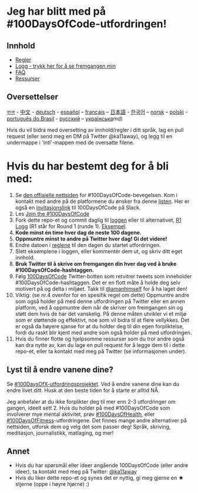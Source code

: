 # Jeg har blitt med på #100DaysOfCode-utfordringen!

## Innhold

* [Regler](rules.md)
* [Logg - trykk her for å se fremgangen min](log.md)
* [FAQ](FAQ.md)
* [Ressurser](resources.md)

## Oversettelser

[বাংলা](../bn/README.md) - [中文](../ch/README.md) - [deutsch](../de/README.md) - [español](../es/README.md) – [français](../fr/FAQ-fr.md) – [日本語](../ja/README.md) - [한국어](../ko/README-ko.md) – [norsk](../no/README.md) –  [polski](../pl/README.md) - [português do Brasil](../pt-br/LEIAME.md) - [русский](../ru/README-ru.md) – [українська](../ua/README-ua.md)md)

Hvis du vil bidra med oversetting av innhold/regler i ditt språk, lag en pull request (eller send meg en DM på Twitter @ka11away), og legg til en undermappe i 'intl'-mappen med de oversatte filene.

# Hvis du har bestemt deg for å bli med:

1. Se [den offisielle nettsiden](http://100daysofcode.com/) for #100DaysOfCode-bevegelsen. Kom i kontakt med andre på de platformene du ønsker fra denne [listen](http://www.100daysofcode.com/connect/).
    Her er også en [invitasjonslink](https://100xcode.slack.com/join/shared_invite/enQtOTE0NjE3Nzc3ODg4LTY0NDliODc5YWYyODc1OWVmNTllYWRhMDZmMTQwMmI3MTY0N2UxYWQwYjRiMjEzZTI0ZTIzYTdkNWY4MWM5MzE) til 100DaysOfCode på Slack.
2. Les [Join the #100DaysOfCode](https://medium.freecodecamp.com/join-the-100daysofcode-556ddb4579e4)
3. Fork dette repo-et og commit daglig til [loggen](log.md) eller til alternativet, [R1 Logg](r1-log.md) (R1 står for Round 1 (runde 1). [Eksempel](https://github.com/Kallaway/100-days-kallaway-log).
4. **Kode minst én time hver dag de neste 100 dagene.**
5. **Oppmuntre minst to andre på Twitter hver dag! Gi det videre!**
6. Endre datoen i [reglene](rules.md) til den dagen du startet utfordringen.
7. Slett eksemplene i loggen, eller kommentér dem ut, og skriv ditt eget innhold.
8. **Bruk Twitter til å skrive om fremgangen din hver dag ved å bruke #100DaysOfCode-hashtaggen.**
9. Følg [100DaysOfCode](https://twitter.com/_100DaysOfCode) Twitter-botten som retvitrer tweets som inneholder #100DaysOfCode-hashtaggen. Det er en flott måte å holde deg selv motivert på og delta i miljøet. Takk til [@amanhimself](https://twitter.com/amanhimself) for å ha laget den!
10. Viktig: (se nr.4 ovenfor for en spesifik regel om dette) Oppmuntre andre som også holder på med denne utfordringen på Twitter eller en annen platform, ved å oppmuntre dem når de skriver om fremgangen sin og støtt dem hvis de har det vanskelig. På denne måten utvikler vi et miljø som er støttende og effektivt, noe som vil bidra til at flere vellykkes. Det er også da høyere sjanse for at du holder deg til din egen forpliktelse, fordi du raskt blir kjent med andre som også holder på med utfordringen.
11. Hvis du finner flotte og hjelpsomme ressurser som du tror andre også kan dra nytte av, kan du lage en pull request for å legge dem til i dette repo-et, eller ta kontakt med meg på Twitter (se informasjonen under).

## Lyst til å endre vanene dine?

Se [#100DaysOfX-utfordringsprojektet](http://100daysofx.com/). Ved å endre vanene dine kan du endre livet ditt. Husk at den beste tiden for å starte er alltid NÅ.

Jeg anbefaler at du ikke forplikter deg til mer enn 2-3 utfordringer om gangen, ideelt sett 2. Hvis du holder på med #100DaysOfCode som involverer mye mental aktivitet, prøv [#100DaysOfHealth](http://100daysofx.com/where-x-is/health/), eller [#100DaysOfFitness](http://100daysofx.com/challenges/)-utfordringene. Det finnes mange andre alternativer på nettsiden, utforsk dem og velg det som passer deg! Språk, skriving, meditasjon, journalistikk, matlaging, og mer!

## Annet

* Hvis du har spørsmål eller ideer angående 100DaysOfCode (eller andre ideer), ta kontakt med meg på Twitter: [@ka11away](https://twitter.com/ka11away)
* Hvis du liker dette repo-et og synes det er nyttig, gi meg gjerne en &#9733; stjerne (oppe i høyre hjørne) :)
